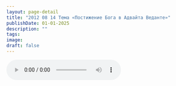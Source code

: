 ```yaml
---
layout: page-detail
title: "2012 08 14 Тема «Постижение Бога в Адвайта Веданте»"
publishDate: 01-01-2025
description: ""
tags:
image:
draft: false
---
```


<audio title=" - 2012 08 14 Тема «Постижение Бога в Адвайта Веданте».mp3" src="https://filer-api.advayta.org/v1.0/public/files/72756" controls=""></audio>

  
